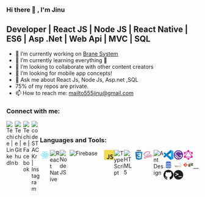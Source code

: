 ### Hi there 👋 , I'm Jinu

## Developer | React JS | Node JS | React Native | ES6 | Asp .Net | Web Api | MVC | SQL 

- 🔭 I’m currently working on [Brane System](https://branesystem.com)
- 🌱 I’m currently learning everything 🤣
- 👯 I’m looking to collaborate with other content creators
- 🤔 I’m looking for mobile app concepts!
- 💬 Ask me about React Js, Node Js, Asp.net ,SQL
- 75% of my repos are private.
- 📫 How to reach me: mailto555jinu@gmail.com

### Connect with me:

[<img align="left" alt="Techie | LinkedIn" width="22px" src="https://cdn.jsdelivr.net/npm/simple-icons@v3/icons/linkedin.svg" />][linkedin]
[<img align="left" alt="Techie | Github" width="22px" src="https://cdn.jsdelivr.net/npm/simple-icons@3.13.0/icons/github.svg" />][github]
[<img align="left" alt="Techie | Facebook" width="22px" src="https://cdn.jsdelivr.net/npm/simple-icons@3.13.0/icons/facebook.svg" />][facebook]
[<img align="left" alt="codeSTACKr | Instagram" width="22px" src="https://cdn.jsdelivr.net/npm/simple-icons@v3/icons/instagram.svg" />][instagram]

<br />

### Languages and Tools:


[<img align="left" alt="React Js" width="26px" src="https://raw.githubusercontent.com/github/explore/80688e429a7d4ef2fca1e82350fe8e3517d3494d/topics/react/react.png" />][reactdev]

[<img align="left" alt="React Native" width="26px" src="https://user-images.githubusercontent.com/16350725/227893238-711069f8-fe3d-4218-9c45-42dfef3599a9.png" />][reactnative]

[<img align="left" alt="Node JS" width="26px" src="https://img.icons8.com/color/32/000000/nodejs.png" />][nodejs]

[<img align="left" alt="Firebase" width="90px" height="25px" src="https://user-images.githubusercontent.com/16350725/227894501-19d52f10-1b1b-4fdd-a4a4-7132fe617137.png" />][firebase]

[<img align="left" alt="JavaScript" width="26px" src="https://raw.githubusercontent.com/github/explore/80688e429a7d4ef2fca1e82350fe8e3517d3494d/topics/javascript/javascript.png" />][javascript]

[<img align="left" alt="TypeScript" width="26px" src="https://user-images.githubusercontent.com/16350725/227895942-e81e4d27-d42b-4d47-97a7-e11e6b171574.png" />][typescript]

[<img align="left" alt="HTML5" width="26px" src="https://user-images.githubusercontent.com/16350725/227886413-7551c6f0-b982-404a-ac6f-4ad2340ceeb7.png" />][html]

[<img align="left" alt="CSS3" width="26px" src="https://raw.githubusercontent.com/github/explore/80688e429a7d4ef2fca1e82350fe8e3517d3494d/topics/css/css.png" />][css3]

[<img align="left" alt="Sass" width="26px" src="https://raw.githubusercontent.com/github/explore/80688e429a7d4ef2fca1e82350fe8e3517d3494d/topics/sass/sass.png" />][sass]

[<img align="left" alt="Ant Design" width="26px" src="https://camo.githubusercontent.com/363242675617648bfbedd1610f89ac28df0f9e1bac8749d83109fafdf8524fff/68747470733a2f2f67772e616c697061796f626a656374732e636f6d2f7a6f732f726d73706f7274616c2f4b4470677667754d704766716148506a6963524b2e737667" />][antd]

[<img align="left" alt="Visual Studio Code" width="26px" src="https://raw.githubusercontent.com/github/explore/80688e429a7d4ef2fca1e82350fe8e3517d3494d/topics/visual-studio-code/visual-studio-code.png" />][vscode]

[<img align="left" alt="Gatsby" width="26px" src="https://raw.githubusercontent.com/github/explore/e94815998e4e0713912fed477a1f346ec04c3da2/topics/gatsby/gatsby.png" />][webdevplaylist]

[<img align="left" alt="GraphQL" width="26px" src="https://raw.githubusercontent.com/github/explore/80688e429a7d4ef2fca1e82350fe8e3517d3494d/topics/graphql/graphql.png" />][gatsby]

[<img align="left" alt="SQL" width="26px" src="https://raw.githubusercontent.com/github/explore/80688e429a7d4ef2fca1e82350fe8e3517d3494d/topics/sql/sql.png" />][webdevplaylist]

[<img align="left" alt="MySQL" width="26px" src="https://raw.githubusercontent.com/github/explore/80688e429a7d4ef2fca1e82350fe8e3517d3494d/topics/mysql/mysql.png" />][webdevplaylist]

[<img align="left" alt="Git" width="26px" src="https://raw.githubusercontent.com/github/explore/80688e429a7d4ef2fca1e82350fe8e3517d3494d/topics/git/git.png" />][webdevplaylist]

[<img align="left" alt="GitHub" width="26px" src="https://raw.githubusercontent.com/github/explore/78df643247d429f6cc873026c0622819ad797942/topics/github/github.png" />][webdevplaylist]

[<img align="left" alt="Terminal" width="26px" src="https://raw.githubusercontent.com/github/explore/80688e429a7d4ef2fca1e82350fe8e3517d3494d/topics/terminal/terminal.png" />][webdevplaylist]

<br />
<br />

---

[linkedin]: https://www.linkedin.com/in/jinu-mathukutty
[github]: https://github.com/jinumathukutty
[facebook]: https://www.facebook.com/jinu.mathukutty
[instagram]: https://www.instagram.com/jinu_alias__g
[vscode]: https://code.visualstudio.com
[reactjs]: https://reactjs.org
[nodejs]: https://nodejs.org/en
[webdevplaylist]: https://www.youtube.com/playlist?list=PLkwxH9e_vrAJ0WbEsFA9W3I1W-g_BTsbt
[jsplaylist]: https://www.youtube.com/playlist?list=PLkwxH9e_vrALRJKu7wfXby3MKeflhTu6B
[cssplaylist]: https://www.youtube.com/playlist?list=PLkwxH9e_vrALSdvZuEh6gqQdmDoDIoqz4
[reactplaylist]: https://www.youtube.com/playlist?list=PLkwxH9e_vrAK4TdffpxKY3QGyHCpxFcQ0
[html]: https://www.tutorialspoint.com/html5/index.htm
[css3]:https://www.tutorialspoint.com/fundamentals-of-css-and-css3/index.asp
[sass]:https://www.npmjs.com/package/sass
[javascript]:https://developer.mozilla.org/en-US/docs/Web/JavaScript
[reactdev]:https://react.dev/
[gatsby]:https://www.gatsbyjs.com/
[reactnative]:https://reactnative.dev/
[firebase]:https://firebase.google.com/
[typescript]:https://www.typescriptlang.org/
[antd]:https://ant.design/
